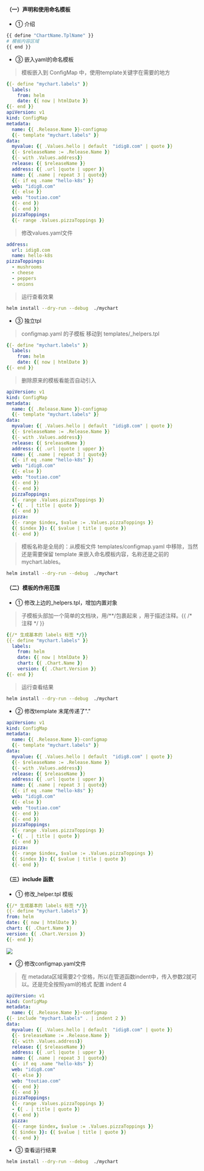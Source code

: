 
#### （一）声明和使用命名模板

* ① 介绍



``` bash
{{ define "ChartName.TplName" }}
# 模板内容区域
{{ end }}
```

* ③ 嵌入yaml的命名模板

> 模板嵌入到 ConfigMap 中，使用template关键字在需要的地方

``` yml
{{- define "mychart.labels" }}
  labels:
    from: helm
    date: {{ now | htmlDate }}
{{- end }}
apiVersion: v1
kind: ConfigMap
metadata:
  name: {{ .Release.Name }}-configmap
  {{- template "mychart.labels" }}
data:
  myvalue: {{ .Values.hello | default  "idig8.com" | quote }}
  {{- $releaseName := .Release.Name }}
  {{- with .Values.address}}
  release: {{ $releaseName }}
  address: {{ .url |quote | upper }}
  name: {{ .name | repeat 3 | quote}}
  {{- if eq .name "hello-k8s" }}
  web: "idig8.com"
  {{- else }}
  web: "toutiao.com"
  {{- end }}
  {{- end }}
  pizzaToppings:
  {{- range .Values.pizzaToppings }}
```



> 修改values.yaml文件

``` yaml
address:
  url: idig8.com
  name: hello-k8s
pizzaToppings:
  - mushrooms
  - cheese
  - peppers
  - onions
```


> 运行查看效果 

``` bash
helm install --dry-run --debug  ./mychart
```



* ③ 独立tpl


> configmap.yaml 的子模板 移动到  templates/_helpers.tpl 


``` yml 
{{- define "mychart.labels" }}
  labels:
    from: helm
    date: {{ now | htmlDate }}
{{- end }}
```


> 删除原来的模板看能否自动引入

``` yml
apiVersion: v1
kind: ConfigMap
metadata:
  name: {{ .Release.Name }}-configmap
  {{- template "mychart.labels" }}
data:
  myvalue: {{ .Values.hello | default  "idig8.com" | quote }}
  {{- $releaseName := .Release.Name }}
  {{- with .Values.address}}
  release: {{ $releaseName }}
  address: {{ .url |quote | upper }}
  name: {{ .name | repeat 3 | quote}}
  {{- if eq .name "hello-k8s" }}
  web: "idig8.com"
  {{- else }}
  web: "toutiao.com"
  {{- end }}
  {{- end }}
  pizzaToppings:
  {{- range .Values.pizzaToppings }}
  - {{ . | title | quote }}
  {{- end }}
  pizza:
  {{- range $index, $value := .Values.pizzaToppings }}
  {{ $index }}: {{ $value | title | quote }}
  {{- end }}
```



> 模板名称是全局的：从模板文件 templates/configmap.yaml 中移除，当然还是需要保留 template 来嵌入命名模板内容，名称还是之前的 mychart.lables。
``` bash
helm install --dry-run --debug  ./mychart
```



 #### （二）模板的作用范围

* ① 修改上边的_helpers.tpl，增加内置对象

> 子模板头部加一个简单的文档块，用/**/包裹起来 ，用于描述注释。{{ /* 注释 */ }}

``` yml
{{/* 生成基本的 labels 标签 */}}
{{- define "mychart.labels" }}
  labels:
    from: helm
    date: {{ now | htmlDate }}
    chart: {{ .Chart.Name }}
    version: {{ .Chart.Version }}
{{- end }}
```



> 运行查看结果

``` bash
helm install --dry-run --debug  ./mychart
```



* ② 修改template 末尾传递了"." 

``` yml
apiVersion: v1
kind: ConfigMap
metadata:
  name: {{ .Release.Name }}-configmap
  {{- template "mychart.labels" }}
data:
  myvalue: {{ .Values.hello | default  "idig8.com" | quote }}
  {{- $releaseName := .Release.Name }}
  {{- with .Values.address}}
  release: {{ $releaseName }}
  address: {{ .url |quote | upper }}
  name: {{ .name | repeat 3 | quote}}
  {{- if eq .name "hello-k8s" }}
  web: "idig8.com"
  {{- else }}
  web: "toutiao.com"
  {{- end }}
  {{- end }}
  pizzaToppings:
  {{- range .Values.pizzaToppings }}
  - {{ . | title | quote }}
  {{- end }}
  pizza:
  {{- range $index, $value := .Values.pizzaToppings }}
  {{ $index }}: {{ $value | title | quote }}
  {{- end }}
```



#### （三）include 函数

*  ① 修改_helper.tpl 模板

``` yml
{{/* 生成基本的 labels 标签 */}}
{{- define "mychart.labels" }}
from: helm
date: {{ now | htmlDate }}
chart: {{ .Chart.Name }}
version: {{ .Chart.Version }}
{{- end }}
```

![](https://upload-images.jianshu.io/upload_images/11223715-fbe430efd08cfb13.png?imageMogr2/auto-orient/strip%7CimageView2/2/w/1240)


* ② 修改configmap.yaml文件

> 在 metadata区域需要2个空格，所以在管道函数indent中，传入参数2就可以。还是完全按照yaml的格式 配置 indent 4 

``` yml
apiVersion: v1
kind: ConfigMap
metadata:
  name: {{ .Release.Name }}-configmap
{{- include "mychart.labels" . | indent 2 }}
data:
  myvalue: {{ .Values.hello | default  "idig8.com" | quote }}
  {{- $releaseName := .Release.Name }}
  {{- with .Values.address}}
  release: {{ $releaseName }}
  address: {{ .url |quote | upper }}
  name: {{ .name | repeat 3 | quote}}
  {{- if eq .name "hello-k8s" }}
  web: "idig8.com"
  {{- else }}
  web: "toutiao.com"
  {{- end }}
  {{- end }}
  pizzaToppings:
  {{- range .Values.pizzaToppings }}
  - {{ . | title | quote }}
  {{- end }}
  pizza:
  {{- range $index, $value := .Values.pizzaToppings }}
  {{ $index }}: {{ $value | title | quote }}
  {{- end }}
```


* ③ 查看运行结果

``` bash
helm install --dry-run --debug  ./mychart
```

